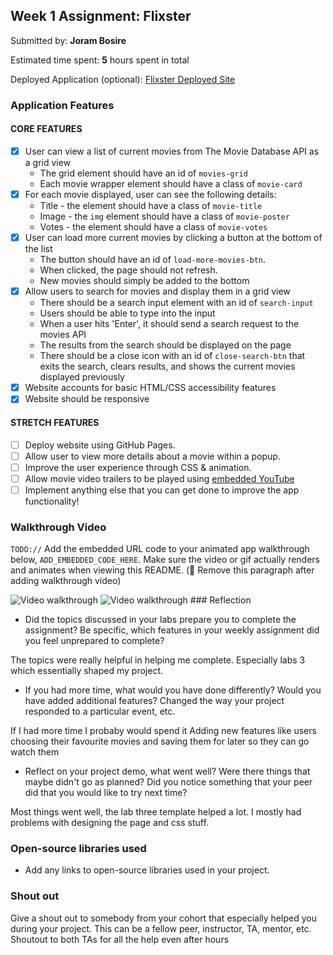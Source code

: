 

## Week 1 Assignment: Flixster

Submitted by: **Joram Bosire**

Estimated time spent: **5** hours spent in total

Deployed Application (optional): [Flixster Deployed Site](ADD_LINK_HERE)

### Application Features

#### CORE FEATURES

- [x] User can view a list of current movies from The Movie Database API as a grid view
  - The grid element should have an id of `movies-grid`
  - Each movie wrapper element should have a class of `movie-card`
- [x] For each movie displayed, user can see the following details:
  - Title - the element should have a class of `movie-title`
  - Image - the `img` element should have a class of `movie-poster`
  - Votes - the element should have a class of `movie-votes`
- [x] User can load more current movies by clicking a button at the bottom of the list
  - The button should have an id of `load-more-movies-btn`.
  - When clicked, the page should not refresh.
  - New movies should simply be added to the bottom
- [x] Allow users to search for movies and display them in a grid view
  - There should be a search input element with an id of `search-input`
  - Users should be able to type into the input
  - When a user hits 'Enter', it should send a search request to the movies API
  - The results from the search should be displayed on the page
  - There should be a close icon with an id of `close-search-btn` that exits the search, clears results, and shows the current movies displayed previously
- [x] Website accounts for basic HTML/CSS accessibility features
- [x] Website should be responsive

#### STRETCH FEATURES

- [ ] Deploy website using GitHub Pages. 
- [ ] Allow user to view more details about a movie within a popup.
- [ ] Improve the user experience through CSS & animation.
- [ ] Allow movie video trailers to be played using [embedded YouTube](https://support.google.com/youtube/answer/171780?hl=en)
- [ ] Implement anything else that you can get done to improve the app functionality!

### Walkthrough Video

`TODO://` Add the embedded URL code to your animated app walkthrough below, `ADD_EMBEDDED_CODE_HERE`. Make sure the video or gif actually renders and animates when viewing this README. (🚫 Remove this paragraph after adding walkthrough video)

<img src='https://i.imgur.com/OOnxArt.gif' title='Video Walkthrough' width='' alt='Video walkthrough'/>

<img src='https://i.imgur.com/w0nfiEj.gif' title='Video Walkthrough' width='' alt='Video walkthrough'/>
### Reflection

* Did the topics discussed in your labs prepare you to complete the assignment? Be specific, which features in your weekly assignment did you feel unprepared to complete? 

The topics were really helpful in helping me complete. Especially labs 3 which essentially shaped my project.

* If you had more time, what would you have done differently? Would you have added additional features? Changed the way your project responded to a particular event, etc. 
  
If I had more time I probaby would spend it Adding new features like users choosing their favourite movies and saving them for later so they can go watch them

* Reflect on your project demo, what went well? Were there things that maybe didn't go as planned? Did you notice something that your peer did that you would like to try next time?

Most things went well, the lab three template helped a lot. I mostly had problems with designing the page and css stuff.

### Open-source libraries used

- Add any links to open-source libraries used in your project.

### Shout out

Give a shout out to somebody from your cohort that especially helped you during your project. This can be a fellow peer, instructor, TA, mentor, etc.
Shoutout to both TAs for all the help even after hours
